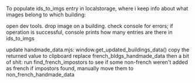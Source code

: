 To populate ids_to_imgs entry in localstorage,
where i keep info about what images belong to which building:

open dev tools.
drop image on a building.
check console for errors;
if operation is successful, console prints how many entries are there in ids_to_imgs

update handmade_data.mjs:
    window.get_updated_buildings_data()
    copy the returned value to clipboard
    replace french_bldgs_handmade_data
    then a bit of shit:
        run find_french_impostors to see if some non-french weren't added as french
            if impostors found, manually move them to non_french_handmade_data